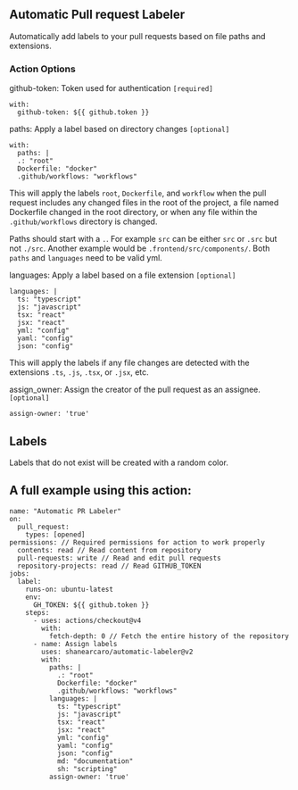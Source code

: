 
## Automatic Pull request Labeler

Automatically add labels to your pull requests based on file paths and extensions.

### Action Options

github-token: Token used for authentication ```[required]```
```
with:
  github-token: ${{ github.token }}
```
paths: Apply a label based on directory changes ```[optional]```
```
with:
  paths: |
  .: "root"
  Dockerfile: "docker"
  .github/workflows: "workflows"
```

This will apply the labels ```root```, ```Dockerfile```, and ```workflow``` when the pull request includes any changed files in the root of the project, a file named Dockerfile changed in the root directory, or when any file within the ```.github/workflows``` directory is changed.

Paths should start with a ```.```. For example ```src``` can be either ```src``` or ```.src``` but not ```./src```. Another example would be ```.frontend/src/components/```.
Both ```paths``` and ```languages``` need to be valid yml.

languages: Apply a label based on a file extension ```[optional]```
```
languages: |
  ts: "typescript"
  js: "javascript"
  tsx: "react"
  jsx: "react"
  yml: "config"
  yaml: "config"
  json: "config"
```
This will apply the labels if any file changes are detected with the extensions ```.ts```, ```.js```, ```.tsx```, or ```.jsx```, etc.

assign_owner: Assign the creator of the pull request as an assignee. ```[optional]```
```
assign-owner: 'true' 
```

## Labels

Labels that do not exist will be created with a random color.

## A full example using this action:
```
name: "Automatic PR Labeler"
on:
  pull_request:
    types: [opened]
permissions: // Required permissions for action to work properly
  contents: read // Read content from repository
  pull-requests: write // Read and edit pull requests
  repository-projects: read // Read GITHUB_TOKEN
jobs:
  label:
    runs-on: ubuntu-latest
    env:
      GH_TOKEN: ${{ github.token }}
    steps:
      - uses: actions/checkout@v4
        with:
          fetch-depth: 0 // Fetch the entire history of the repository
      - name: Assign labels
        uses: shanearcaro/automatic-labeler@v2
        with:
          paths: |
            .: "root"
            Dockerfile: "docker"
            .github/workflows: "workflows"
          languages: |
            ts: "typescript"
            js: "javascript"
            tsx: "react"
            jsx: "react"
            yml: "config"
            yaml: "config"
            json: "config"
            md: "documentation"
            sh: "scripting"
          assign-owner: 'true'
```


